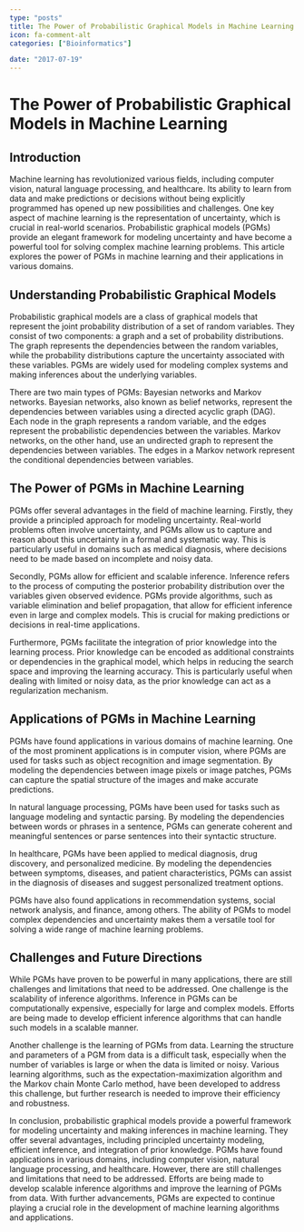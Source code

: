 ```yaml
---
type: "posts"
title: The Power of Probabilistic Graphical Models in Machine Learning
icon: fa-comment-alt
categories: ["Bioinformatics"]

date: "2017-07-19"
---
```




# The Power of Probabilistic Graphical Models in Machine Learning

## Introduction

Machine learning has revolutionized various fields, including computer vision, natural language processing, and healthcare. Its ability to learn from data and make predictions or decisions without being explicitly programmed has opened up new possibilities and challenges. One key aspect of machine learning is the representation of uncertainty, which is crucial in real-world scenarios. Probabilistic graphical models (PGMs) provide an elegant framework for modeling uncertainty and have become a powerful tool for solving complex machine learning problems. This article explores the power of PGMs in machine learning and their applications in various domains.

## Understanding Probabilistic Graphical Models

Probabilistic graphical models are a class of graphical models that represent the joint probability distribution of a set of random variables. They consist of two components: a graph and a set of probability distributions. The graph represents the dependencies between the random variables, while the probability distributions capture the uncertainty associated with these variables. PGMs are widely used for modeling complex systems and making inferences about the underlying variables.

There are two main types of PGMs: Bayesian networks and Markov networks. Bayesian networks, also known as belief networks, represent the dependencies between variables using a directed acyclic graph (DAG). Each node in the graph represents a random variable, and the edges represent the probabilistic dependencies between the variables. Markov networks, on the other hand, use an undirected graph to represent the dependencies between variables. The edges in a Markov network represent the conditional dependencies between variables.

## The Power of PGMs in Machine Learning

PGMs offer several advantages in the field of machine learning. Firstly, they provide a principled approach for modeling uncertainty. Real-world problems often involve uncertainty, and PGMs allow us to capture and reason about this uncertainty in a formal and systematic way. This is particularly useful in domains such as medical diagnosis, where decisions need to be made based on incomplete and noisy data.

Secondly, PGMs allow for efficient and scalable inference. Inference refers to the process of computing the posterior probability distribution over the variables given observed evidence. PGMs provide algorithms, such as variable elimination and belief propagation, that allow for efficient inference even in large and complex models. This is crucial for making predictions or decisions in real-time applications.

Furthermore, PGMs facilitate the integration of prior knowledge into the learning process. Prior knowledge can be encoded as additional constraints or dependencies in the graphical model, which helps in reducing the search space and improving the learning accuracy. This is particularly useful when dealing with limited or noisy data, as the prior knowledge can act as a regularization mechanism.

## Applications of PGMs in Machine Learning

PGMs have found applications in various domains of machine learning. One of the most prominent applications is in computer vision, where PGMs are used for tasks such as object recognition and image segmentation. By modeling the dependencies between image pixels or image patches, PGMs can capture the spatial structure of the images and make accurate predictions.

In natural language processing, PGMs have been used for tasks such as language modeling and syntactic parsing. By modeling the dependencies between words or phrases in a sentence, PGMs can generate coherent and meaningful sentences or parse sentences into their syntactic structure.

In healthcare, PGMs have been applied to medical diagnosis, drug discovery, and personalized medicine. By modeling the dependencies between symptoms, diseases, and patient characteristics, PGMs can assist in the diagnosis of diseases and suggest personalized treatment options.

PGMs have also found applications in recommendation systems, social network analysis, and finance, among others. The ability of PGMs to model complex dependencies and uncertainty makes them a versatile tool for solving a wide range of machine learning problems.

## Challenges and Future Directions

While PGMs have proven to be powerful in many applications, there are still challenges and limitations that need to be addressed. One challenge is the scalability of inference algorithms. Inference in PGMs can be computationally expensive, especially for large and complex models. Efforts are being made to develop efficient inference algorithms that can handle such models in a scalable manner.

Another challenge is the learning of PGMs from data. Learning the structure and parameters of a PGM from data is a difficult task, especially when the number of variables is large or when the data is limited or noisy. Various learning algorithms, such as the expectation-maximization algorithm and the Markov chain Monte Carlo method, have been developed to address this challenge, but further research is needed to improve their efficiency and robustness.

In conclusion, probabilistic graphical models provide a powerful framework for modeling uncertainty and making inferences in machine learning. They offer several advantages, including principled uncertainty modeling, efficient inference, and integration of prior knowledge. PGMs have found applications in various domains, including computer vision, natural language processing, and healthcare. However, there are still challenges and limitations that need to be addressed. Efforts are being made to develop scalable inference algorithms and improve the learning of PGMs from data. With further advancements, PGMs are expected to continue playing a crucial role in the development of machine learning algorithms and applications.